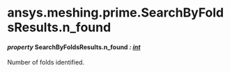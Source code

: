 <a id="ansys-meshing-prime-searchbyfoldsresults-n-found"></a>

# ansys.meshing.prime.SearchByFoldsResults.n_found

<a id="ansys.meshing.prime.SearchByFoldsResults.n_found"></a>

#### *property* SearchByFoldsResults.n_found *: [int](https://docs.python.org/3.11/library/functions.html#int)*

Number of folds identified.

<!-- !! processed by numpydoc !! -->
